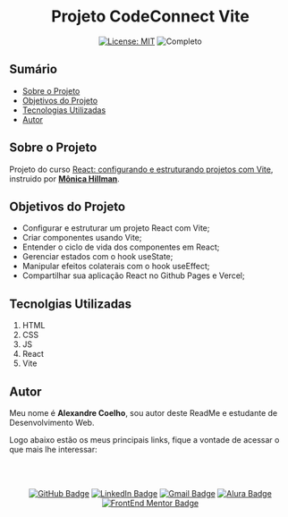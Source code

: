 <h1 align="center"> Projeto CodeConnect Vite </h1>

<div align="center">

  <a href="https://github.com/coelhoalexandre/projeto-alura-vite-codeconnect/blob/master/LICENSE" target="_blank"><img src="https://img.shields.io/badge/License-MIT-yellow.svg" alt="License: MIT"></a> <img src="https://img.shields.io/badge/Completo-lightgreen.svg" alt="Completo">

</div>

## Sumário

- [Sobre o Projeto](#sobre-o-projeto)
- [Objetivos do Projeto](#objetivos-do-projeto)
- [Tecnologias Utilizadas](#tecnolgias-utilizadas)
- [Autor](#autor)

## Sobre o Projeto

Projeto do curso [React: configurando e estruturando projetos com Vite](https://cursos.alura.com.br/course/react-configurando-estruturando-projetos-vite), instruido por [**Mônica Hillman**](https://github.com/MonicaHillman). 

## Objetivos do Projeto

- Configurar e estruturar um projeto React com Vite;
- Criar componentes usando Vite;
- Entender o ciclo de vida dos componentes em React;
- Gerenciar estados com o hook useState;
- Manipular efeitos colaterais com o hook useEffect;
- Compartilhar sua aplicação React no Github Pages e Vercel;

## Tecnolgias Utilizadas

1. HTML
2. CSS
3. JS
4. React
5. Vite

## Autor
Meu nome é **Alexandre Coelho**, sou autor deste ReadMe e estudante de Desenvolvimento Web. 

Logo abaixo estão os meus principais links, fique a vontade de acessar o que mais lhe interessar:

<br>

<br>

<div align="center">

<a href = "https://github.com/coelhoalexandre"><img src="https://img.shields.io/badge/GitHub-%23333?style=for-the-badge&logo=github&logoColor=white" alt="GitHub Badge"></a>
<a href="https://www.linkedin.com/in/-coelhoalexandre/" target="_blank"><img src="https://img.shields.io/badge/-LinkedIn-%230077B5?style=for-the-badge&logo=linkedin&logoColor=white" alt="LinkedIn Badge"></a>
<a href = "mailto:alexandrecoelhocontato@gmail.com" target="_blank"><img src="https://img.shields.io/badge/-Gmail-critical?style=for-the-badge&logo=gmail&logoColor=white" target="_blank" alt="Gmail Badge"></a>
<a href = "https://cursos.alura.com.br/user/coelhoalexandre" target="_blank"><img src="https://img.shields.io/badge/Alura-0747a6?style=for-the-badge&logo=alura&logoColor=white" target="_blank" alt="Alura Badge"></a>
<a href = "https://www.frontendmentor.io/profile/coelhoalexandre" target="_blank"><img src="https://img.shields.io/badge/Frontend_Mentor-white?style=for-the-badge&logo=frontendmentor&logoColor=blue" alt="FrontEnd Mentor Badge">
